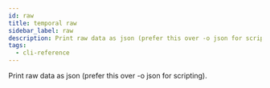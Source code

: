 ```yaml
---
id: raw
title: temporal raw
sidebar_label: raw
description: Print raw data as json (prefer this over -o json for scripting).
tags:
  - cli-reference
---
```


Print raw data as json (prefer this over -o json for scripting).

